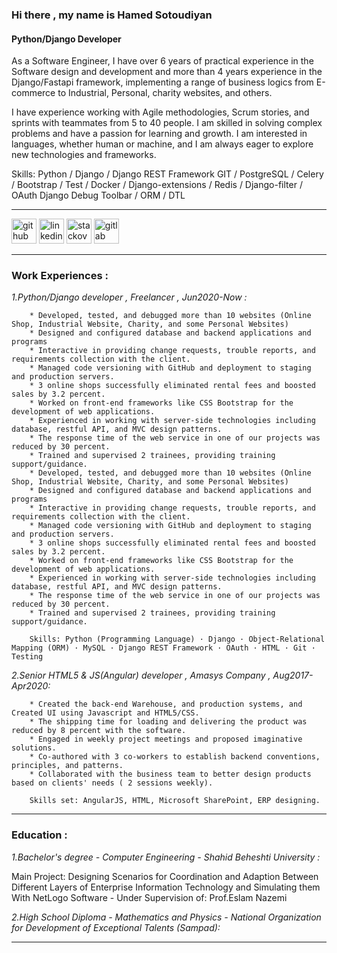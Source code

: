 ### Hi there , my name is Hamed Sotoudiyan
#### Python/Django Developer

As a Software Engineer, I have over 6 years of practical experience in the Software design and development
and more than 4 years experience in the Django/Fastapi framework, implementing a range of business logics
from E-commerce to Industrial, Personal, charity websites, and others.

I have experience working with Agile methodologies, Scrum stories, and sprints with teammates 
from 5 to 40 people. I am skilled in solving complex problems and have a passion for learning and growth. 
I am interested in languages, whether human or machine, 
and I am always eager to explore new technologies and frameworks.

Skills: Python / Django / Django REST Framework GIT / PostgreSQL / Celery / Bootstrap / 
        Test / Docker / Django-extensions / Redis / Django-filter / OAuth
        Django Debug Toolbar / ORM / DTL

---------------------------------------------------------------------------------------------------

[<img src='https://cdn.jsdelivr.net/npm/simple-icons@3.0.1/icons/github.svg' alt='github' height='40'>](https://github.com/Hamed-Sotoudiyan)  [<img src='https://cdn.jsdelivr.net/npm/simple-icons@3.0.1/icons/linkedin.svg' alt='linkedin' height='40'>](https://www.linkedin.com/in/hamed-sotoudiyan/)  [<img src='https://cdn.jsdelivr.net/npm/simple-icons@3.0.1/icons/stackoverflow.svg' alt='stackoverflow' height='40'>](https://stackoverflow.com/users/https://stackoverflow.com/users/13000007/hamed-sotoudiyan)  [<img src='https://cdn.jsdelivr.net/npm/simple-icons@3.0.1/icons/gitlab.svg' alt='gitlab' height='40'>](https://gitlab.com/Hamed-Sotoudiyan)  

---------------------------------------------------------------------------------------------------
### Work Experiences :

*1.Python/Django developer , Freelancer , Jun2020-Now :*
  
        * Developed, tested, and debugged more than 10 websites (Online Shop, Industrial Website, Charity, and some Personal Websites)
        * Designed and configured database and backend applications and programs
        * Interactive in providing change requests, trouble reports, and requirements collection with the client.
        * Managed code versioning with GitHub and deployment to staging and production servers.
        * 3 online shops successfully eliminated rental fees and boosted sales by 3.2 percent.
        * Worked on front-end frameworks like CSS Bootstrap for the development of web applications.
        * Experienced in working with server-side technologies including database, restful API, and MVC design patterns.
        * The response time of the web service in one of our projects was reduced by 30 percent.
        * Trained and supervised 2 trainees, providing training support/guidance.
        * Developed, tested, and debugged more than 10 websites (Online Shop, Industrial Website, Charity, and some Personal Websites) 
        * Designed and configured database and backend applications and programs 
        * Interactive in providing change requests, trouble reports, and requirements collection with the client. 
        * Managed code versioning with GitHub and deployment to staging and production servers. 
        * 3 online shops successfully eliminated rental fees and boosted sales by 3.2 percent. 
        * Worked on front-end frameworks like CSS Bootstrap for the development of web applications. 
        * Experienced in working with server-side technologies including database, restful API, and MVC design patterns. 
        * The response time of the web service in one of our projects was reduced by 30 percent. 
        * Trained and supervised 2 trainees, providing training support/guidance.
        
        Skills: Python (Programming Language) · Django · Object-Relational Mapping (ORM) · MySQL · Django REST Framework · OAuth · HTML · Git · Testing
  

*2.Senior HTML5 & JS(Angular) developer , Amasys Company , Aug2017-Apr2020:*
 
        * Created the back-end Warehouse, and production systems, and Created UI using Javascript and HTML5/CSS.
        * The shipping time for loading and delivering the product was reduced by 8 percent with the software.
        * Engaged in weekly project meetings and proposed imaginative solutions.
        * Co-authored with 3 co-workers to establish backend conventions, principles, and patterns.
        * Collaborated with the business team to better design products based on clients' needs ( 2 sessions weekly).

        Skills set: AngularJS, HTML, Microsoft SharePoint, ERP designing.

---------------------------------------------------------------------------------------------------

### Education :
    
*1.Bachelor's degree - Computer Engineering - Shahid Beheshti University :*

  Main Project: Designing Scenarios for Coordination and Adaption Between Different Layers of Enterprise Information Technology and Simulating them With NetLogo Software - Under Supervision of: Prof.Eslam Nazemi 

*2.High School Diploma - Mathematics and Physics - National Organization for Development of Exceptional Talents (Sampad):* 

---------------------------------------------------------------------------------------------------
